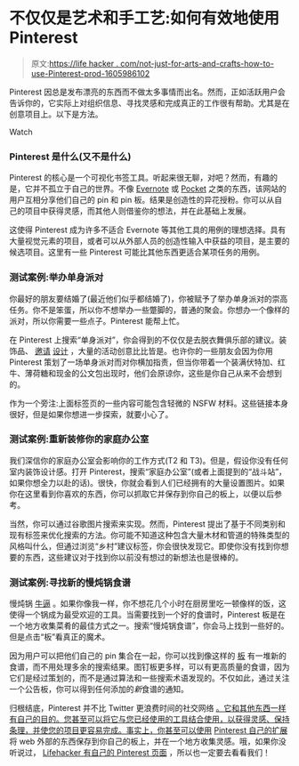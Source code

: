 # 不仅仅是艺术和手工艺:如何有效地使用 Pinterest

> 原文:[https://life hacker . com/not-just-for-arts-and-crafts-how-to-use-Pinterest-prod-1605986102](https://lifehacker.com/not-just-for-arts-and-crafts-how-to-use-pinterest-prod-1605986102)

Pinterest 因总是发布漂亮的东西而不做太多事情而出名。然而，正如活跃用户会告诉你的，它实际上对组织信息、寻找灵感和完成真正的工作很有帮助。尤其是在创意项目上。以下是方法。

Watch

### Pinterest 是什么(又不是什么)

Pinterest 的核心是一个可视化书签工具。听起来很无聊，对吧？然而，有趣的是，它并不孤立于自己的世界。不像 [Evernote](https://lifehacker.com/ive-been-using-evernote-all-wrong-heres-why-its-actual-5989980) 或 [Pocket](http://lifehacker.com/how-to-use-pocket-like-a-pro-to-save-everything-from-th-1602380063) 之类的东西，该网站的用户互相分享他们自己的 pin 和 pin 板。结果是创造性的异花授粉。你可以从自己的项目中获得灵感，而其他人则借鉴你的想法，并在此基础上发展。

这使得 Pinterest 成为许多不适合 Evernote 等其他工具的用例的理想选择。具有大量视觉元素的项目，或者可以从外部人员的创造性输入中获益的项目，是主要的候选项目。这里有一些 Pinterest 可能比其他东西更适合某项任务的用例。

### 测试案例:举办单身派对

你最好的朋友要结婚了(最近他们似乎都结婚了)，你被赋予了举办单身派对的崇高任务。你不是笨蛋，所以你不想举办一些蹩脚的，普通的聚会。你想办一个像样的派对，所以你需要一些点子。Pinterest 能帮上忙。

在 Pinterest 上搜索“单身派对”，你会得到的不仅仅是去脱衣舞俱乐部的建议。装饰品、 [邀请](http://www.pinterest.com/pin/247909154459804786/) [设计](http://www.pinterest.com/pin/8444318023729458/) ，大量的活动创意比比皆是。也许你的一些朋友会因为你用 Pinterest 策划了一场单身派对而对你横加指责，但当你带着一个装满伏特加、红牛、薄荷糖和现金的公文包出现时，他们会原谅你，这些是你自己从来不会想到的。

作为一个旁注:上面标签页的一些内容可能包含轻微的 NSFW 材料。这些链接本身很好，但是如果你想进一步探索，就要小心了。

### 测试案例:重新装修你的家庭办公室

我们深信你的家庭办公室会影响你的工作方式(T2 和 T3)。但是，假设你没有任何室内装饰设计感。打开 Pinterest，搜索“家庭办公室”(或者上面提到的“战斗站”，如果你想全力以赴的话)。很快，你就会看到人们已经拥有的大量设置图片。如果你在这里看到你喜欢的东西，你可以抓取它并保存到你自己的板上，以便以后参考。

当然，你可以通过谷歌图片搜索来实现。然而，Pinterest 提出了基于不同类别和现有标签来优化搜索的方法。你可能不知道这种包含大量木材和管道的特殊类型的风格叫什么，但通过浏览“乡村”建议标签，你会很快发现它。即使你没有找到你想要的东西，这些建议对于找到你以前没有想过的新想法也是很棒的。

### 测试案例:寻找新的慢炖锅食谱

慢炖锅 [牛逼](https://lifehacker.com/delicious-dishes-you-didnt-know-you-could-make-in-a-sl-1506535684) 。如果你像我一样，你不想花几个小时在厨房里吃一顿像样的饭，这使得一个锅成为最受欢迎的工具。当需要找到一个好的食谱时，Pinterest 板是在一个地方收集菜肴的最佳方式之一。搜索“慢炖锅食谱”，你会马上找到一些好的。但是点击“板”看真正的魔术。

因为用户可以把他们自己的 pin 集合在一起，你可以找到像这样的 [板](http://www.pinterest.com/crissy/crockpot-recipes/) 有一堆新的食谱，而不用处理多余的搜索结果。图钉板更多样，可以有更高质量的食谱，因为它们是经过策划的，而不是通过算法和一些搜索术语发现的。不仅如此，通过关注一个公告板，你可以得到任何添加的*新*食谱的通知。

归根结底，Pinterest 并不比 Twitter 更浪费时间的社交网络 [。它和其他东西一样有自己的目的。您甚至可以将它与您已经使用的工具结合使用，以获得灵感、保持条理，并使您的项目更容易完成。事实上，你甚至可以使用](https://lifehacker.com/top-10-uses-for-twitter-that-arent-self-indulgent-5788266) [Pinterest 自己的扩展](https://chrome.google.com/webstore/detail/pin-it-button/gpdjojdkbbmdfjfahjcgigfpmkopogic?hl=en) 将 web 外部的东西保存到你自己的板上，并在一个地方收集灵感。哦，如果你没听说过， [Lifehacker 有自己的 Pinterest 页面](http://www.pinterest.com/lifehacker/) ，所以也一定要去看看我们！